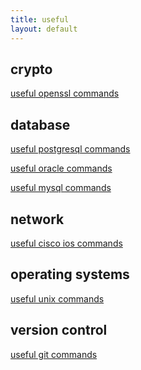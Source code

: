 ```yaml
---
title: useful
layout: default
---
```


crypto
------

[useful openssl commands](useful_openssl_commands)

database
--------

[useful postgresql commands](useful_postgresql_commands)

[useful oracle commands](useful_oracle_commands)

[useful mysql commands](useful_mysql_commands)

network
-------

[useful cisco ios commands](useful_ciscoios_commands)

operating systems
-----------------

[useful unix commands](useful_unix_commands)

version control
---------------

[useful git commands](useful_git_commands)

